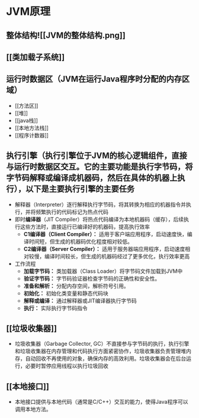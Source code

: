 # JVM原理
## 整体结构![[JVM的整体结构.png]]

## [[类加载子系统]]

## 运行时数据区（JVM在运行Java程序时分配的内存区域）
- [[方法区]]
- [[堆]]
- [[java栈]]
- [[本地方法栈]]
- [[程序计数器]]

## 执行引擎（执行引擎位于JVM的核心逻辑组件，直接与运行时数据区交互。它的主要功能是执行字节码，将字节码解释或编译成机器码，然后在具体的机器上执行），以下是主要执行引擎的主要任务
- 解释器（Interpreter）逐行解释执行字节码，将其转换为相应的机器指令并执行，并将频繁执行的代码标记为热点代码
- 即时**编译器**（JIT Compiler）将热点代码编译为本地机器码（缓存），后续执行这些方法时，直接运行已编译好的机器码，提高执行效率
	- **C1编译器（Client Compiler）：** 适用于客户端应用程序，启动速度快，编译时间短，但生成的机器码优化程度相对较低。
	- **C2编译器（Server Compiler）：** 适用于服务器端应用程序，启动速度相对较慢，编译时间较长，但生成的机器码经过了更多优化，执行效率更高
- 工作流程
	- **加载字节码：** 类加载器（Class Loader）将字节码文件加载到JVM中
	- **验证字节码：** 字节码验证器检查字节码的正确性和安全性。
	- **准备和解析：** 分配内存空间，解析符号引用。
	- **初始化：** 初始化类变量和静态代码块
	- **解释或编译：** 通过解释器或JIT编译器执行字节码
	- **执行：** 实际执行字节码指令

## [[垃圾收集器]]
- 垃圾收集器（Garbage Collector, GC）不直接参与字节码的执行，执行引擎和垃圾收集器在内存管理和代码执行方面紧密协作，垃圾收集器负责管理堆内存，自动回收不再使用的对象，确保内存的高效利用。垃圾收集器会在后台运行，必要时暂停应用线程以执行垃圾回收

## [[本地接口]]
- 本地接口提供与本地代码（通常是C/C++）交互的能力，使得Java程序可以调用本地方法。


